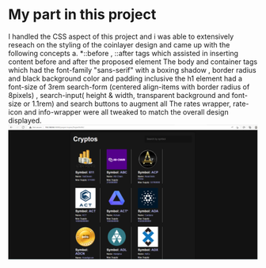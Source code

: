 # My part in this project

I handled the CSS aspect of this project and i was able to extensively reseach on the styling of the coinlayer design and came up with the following concepts
a.  *::before , ::after tags which assisted in inserting content before  and after the proposed element
The body and container tags which had the font-family "sans-serif" with a boxing shadow , border radius and black background color and padding inclusive
the h1  element had a font-size of 3rem
search-form (centered align-items with border radius of 8pixels) , search-input( height & width, transparent background and font-size or 1.1rem) and search buttons to augment all
The rates wrapper, rate-icon and info-wrapper were all tweaked to match the overall design displayed.
![image info](./Screenshot-Project2.png)
